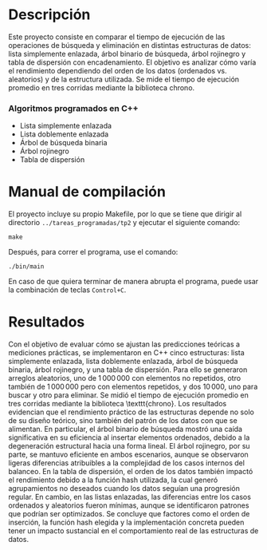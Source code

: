# Descripción
Este proyecto consiste en comparar el tiempo de ejecución de las operaciones de búsqueda y eliminación en distintas estructuras de datos: lista simplemente enlazada, árbol binario de búsqueda, árbol rojinegro y tabla de dispersión con encadenamiento. El objetivo es analizar cómo varía el rendimiento dependiendo del orden de los datos (ordenados vs. aleatorios) y de la estructura utilizada. Se mide el tiempo de ejecución promedio en tres corridas mediante la biblioteca chrono.

### Algoritmos programados en C++
- Lista simplemente enlazada
- Lista doblemente enlazada
- Árbol de búsqueda binaria
- Árbol rojinegro
- Tabla de dispersión

# Manual de compilación
El proyecto incluye su propio Makefile, por lo que se tiene que dirigir al directorio `../tareas_programadas/tp2` y ejecutar el siguiente comando:
````
make
````

Después, para correr el programa, use el comando:
````
./bin/main
`````

En caso de que quiera terminar de manera abrupta el programa, puede usar la combinación de teclas  `Control+C`.

# Resultados
Con el objetivo de evaluar cómo se ajustan las predicciones teóricas a mediciones prácticas, se implementaron en C++ cinco estructuras: lista simplemente enlazada, lista doblemente enlazada, árbol de búsqueda binaria, árbol rojinegro, y una tabla de dispersión. Para ello se generaron arreglos aleatorios, uno de $1\,000\,000$ con elementos no repetidos, otro también de $1\,000\,000$ pero con elementos repetidos, y dos $10\,000$, uno para buscar y otro para eliminar. Se midió el tiempo de ejecución promedio en tres corridas mediante la biblioteca \texttt{chrono}. Los resultados evidencian que el rendimiento práctico de las estructuras depende no solo de su diseño teórico, sino también del patrón de los datos con que se alimentan. En particular, el árbol binario de búsqueda mostró una caída significativa en su eficiencia al insertar elementos ordenados, debido a la degeneración estructural hacia una forma lineal. El árbol rojinegro, por su parte, se mantuvo eficiente en ambos escenarios, aunque se observaron ligeras diferencias atribuibles a la complejidad de los casos internos del balanceo. En la tabla de dispersión, el orden de los datos también impactó el rendimiento debido a la función hash utilizada, la cual generó agrupamientos no deseados cuando los datos seguían una progresión regular. En cambio, en las listas enlazadas, las diferencias entre los casos ordenados y aleatorios fueron mínimas, aunque se identificaron patrones que podrían ser optimizados. Se concluye que factores como el orden de inserción, la función hash elegida y la implementación concreta pueden tener un impacto sustancial en el comportamiento real de las estructuras de datos.